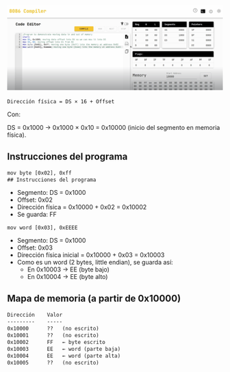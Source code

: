 ![mov-in-out-of-memory](capturas/mov-in-out-of-memory.png)

`Dirección física = DS × 16 + Offset`

Con:

DS = 0x1000 → 0x1000 × 0x10 = 0x10000 (inicio del segmento en memoria física).

## Instrucciones del programa
```
mov byte [0x02], 0xff
## Instrucciones del programa
```
- Segmento: DS = 0x1000
- Offset: 0x02
- Dirección física = 0x10000 + 0x02 = 0x10002
- Se guarda: FF

```
mov word [0x03], 0xEEEE
```
- Segmento: DS = 0x1000
- Offset: 0x03
- Dirección física inicial = 0x10000 + 0x03 = 0x10003
- Como es un word (2 bytes, little endian), se guarda así:
  - En 0x10003 → EE (byte bajo)
  - En 0x10004 → EE (byte alto)

## Mapa de memoria (a partir de 0x10000)
```
Dirección    Valor
---------    -----
0x10000      ??   (no escrito)
0x10001      ??   (no escrito)
0x10002      FF   ← byte escrito
0x10003      EE   ← word (parte baja)
0x10004      EE   ← word (parte alta)
0x10005      ??   (no escrito)
```
